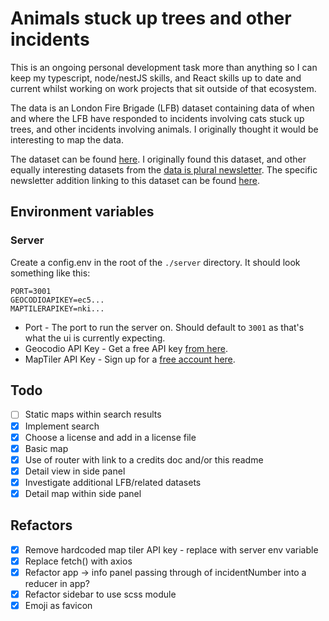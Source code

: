 # Animals stuck up trees and other incidents

This is an ongoing personal development task more than anything so I can keep my typescript, node/nestJS skills, and React skills up to date and current whilst working on work projects that sit outside of that ecosystem.

The data is an London Fire Brigade (LFB) dataset containing data of when and where the LFB have responded to incidents involving cats stuck up trees, and other incidents involving animals. I originally thought it would be interesting to map the data.

The dataset can be found [here](https://data.london.gov.uk/dataset/animal-rescue-incidents-attended-by-lfb). I originally found this dataset, and other equally interesting datasets from the [data is plural newsletter](https://www.data-is-plural.com/). The specific newsletter addition linking to this dataset can be found [here](https://www.data-is-plural.com/archive/2021-06-16-edition/).

## Environment variables

### Server

Create a config.env in the root of the `./server` directory. It should look something like this:

```
PORT=3001
GEOCODIOAPIKEY=ec5...
MAPTILERAPIKEY=nki...
```

- Port - The port to run the server on. Should default to `3001` as that's what the ui is currently expecting.
- Geocodio API Key - Get a free API key [from here](https://www.geocod.io/).
- MapTiler API Key - Sign up for a [free account here](https://cloud.maptiler.com/).

## Todo

- [ ] Static maps within search results
- [x] Implement search
- [x] Choose a license and add in a license file
- [x] Basic map
- [x] Use of router with link to a credits doc and/or this readme
- [x] Detail view in side panel
- [x] Investigate additional LFB/related datasets
- [x] Detail map within side panel

## Refactors

- [x] Remove hardcoded map tiler API key - replace with server env variable
- [x] Replace fetch() with axios
- [x] Refactor app -> info panel passing through of incidentNumber into a reducer in app?
- [x] Refactor sidebar to use scss module
- [x] Emoji as favicon
